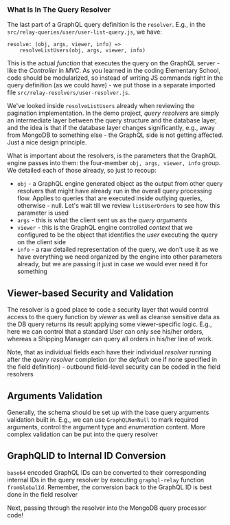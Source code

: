 ### What Is In The Query Resolver

The last part of a GraphQL query definition is the `resolver`. E.g., in the `src/relay-queries/user/user-list-query.js`, we have:
```
resolve: (obj, args, viewer, info) =>
    resolveListUsers(obj, args, viewer, info)
```

This is the actual *function* that executes the query on the GraphQL server - like the *Controller* in *MVC*. As you learned in the coding Elementary School, code should be modularized, so instead of writing JS commands right in the query definition (as we could have) - we put those in a separate imported file `src/relay-resolvers/user-resolver.js`. 

We've looked inside `resolveListUsers` already when reviewing the pagination implementation. In the demo project, *query resolvers* are simply an intermediate layer between the query structure and the database layer, and the idea is that if the database layer changes significantly, e.g., away from MongoDB to something else - the GraphQL side is not getting affected. Just a nice design principle.

What is important about the resolvers, is the parameters that the GraphQL engine passes into them: the four-member `obj, args, viewer, info` group. We detailed each of those already, so just to recoup:

- `obj` - a GraphQL engine generated object as the output from other query resolvers that might have already run in the overall query processing flow. Applies to queries that are executed inside outlying queries, otherwise - null. Let's wait till we review `listUserOrders` to see how this parameter is used
- `args` - this is what the client sent us as the *query arguments* 
- `viewer` - this is the GraphQL engine controlled *context* that we configured to be the object that identifies the *user* executing the query on the client side
- `info` - a raw detailed representation of the query, we don't use it as we have everything we need organized by the engine into other parameters already, but we are passing it just in case we would ever need it for something
 
## Viewer-based Security and Validation

The resolver is a good place to code a security layer that would control access to the query function by *viewer* as well as cleanse sensitive data as the DB query returns its result applying some viewer-specific logic. E.g., here we can control that a standard User can only see his/her orders, whereas a Shipping Manager can query all orders in his/her line of work. 

Note, that as individual fields each have their individual *resolver* running after the *query resolver* completion (or the *default* one if none specified in the field definition) - outbound field-level security can be coded in the field resolvers

## Arguments Validation

Generally, the schema should be set up with the base query arguments validation built in. E.g., we can use `GraphQLNonNull` to mark required arguments, control the argument type and *enumeration* content. More complex validation can be put into the query resolver

## GraphQLID to Internal ID Conversion

`base64` encoded GraphQL IDs can be converted to their corresponding internal IDs in the query resolver by executing `graphql-relay` function `fromGlobalId`. Remember, the conversion back to the GraphQL ID is best done in the field resolver


Next, passing through the resolver into the MongoDB query processor code!